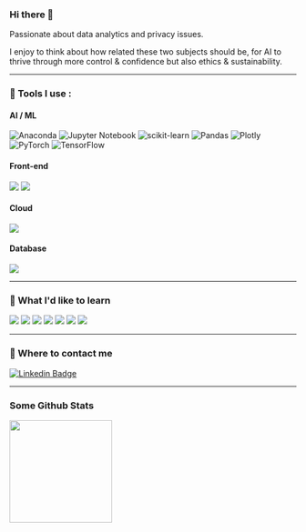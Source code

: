 ### Hi there 👋

Passionate about data analytics and privacy issues.

I enjoy to think about how related these two subjects should be, for AI to thrive through more control & confidence but also ethics & sustainability.

---

### 🔭 Tools I use :

#### AI / ML

![Anaconda](https://img.shields.io/badge/ML-Anaconda-%2344A833.svg?logo=anaconda&logoColor=white&color=green&style=for-the-badge)
![Jupyter Notebook](https://img.shields.io/badge/ML-Jupyter-%23FA0F00.svg?style=flat&logo=jupyter&logoColor=white&color=orange&style=for-the-badge)
![scikit-learn](https://img.shields.io/badge/ML-Scikit--learn-%23F7931E.svg?style=flat&logo=Scikit-learn&logoColor=white&style=for-the-badge)
![Pandas](https://img.shields.io/badge/ML-Pandas-%23150458.svg?style=flat&logo=Pandas&logoColor=white&style=for-the-badge)
![Plotly](https://img.shields.io/badge/Viz-Plotly-%233F4F75.svg?style=flat&logo=Plotly&logoColor=white&style=for-the-badge)
![PyTorch](https://img.shields.io/badge/DL-PyTorch-EE4C2C?style=flat&logo=PyTorch&logoColor=white&style=for-the-badge)
![TensorFlow](https://img.shields.io/badge/DL-TensorFlow-FF6F00?style=flat&logo=TensorFlow&logoColor=white&style=for-the-badge)

#### Front-end

![](https://img.shields.io/badge/Web-Dash_Plotly-informational?style=flat&logo=plotly&logoColor=white&color=007ACC)
![](https://img.shields.io/badge/Web-React_Native-informational?style=flat&logo=react&logoColor=white&color=61dafb)

#### Cloud

![](https://img.shields.io/badge/Cloud-Heroku-informational?style=flat&logo=heroku&logoColor=white&color=430098)

#### Database

![](https://img.shields.io/badge/DB-Mongo_DB-informational?style=flat&logo=mongodb&logoColor=white&color=4ea94b)

---

### 🌱 What I'd like to learn

![](https://img.shields.io/badge/Code-Golang-informational?style=flat&logo=go&logoColor=white&color=00add8)
![](https://img.shields.io/badge/Code-Java-informational?style=flat&logo=java&logoColor=white&color=orange)
![](https://img.shields.io/badge/Code-C%2B%2B-informational?style=flat&logo=c%2B%2B&logoColor=white&color=00599C)
![](https://img.shields.io/badge/Tools-Kubernetes-informational?style=flat&logo=kubernetes&logoColor=white&color=316ce6)
![](https://img.shields.io/badge/Web-Angular-informational?style=flat&logo=angular&logoColor=white&color=DD0031)
![](https://img.shields.io/badge/Tools-Node.JS-informational?style=flat&logo=node.js&logoColor=white&color=43853D)
![](https://img.shields.io/badge/Data-PostgreSQL-informational?style=flat&logo=postgresql&logoColor=white&color=2bbc8a)

---

### 💬 Where to contact me 

[![Linkedin Badge](https://img.shields.io/badge/-valentindefour-blue?style=flat&logo=Linkedin&logoColor=white&link=https://www.linkedin.com/in/valentindefour/)](https://www.linkedin.com/in/valentindefour/)

---

### Some Github Stats

<p>
  <img height="180em" src="https://github-readme-stats.vercel.app/api?username=vdwow&show_icons=true&hide_border=true&&count_private=true&include_all_commits=true" />
</p>


